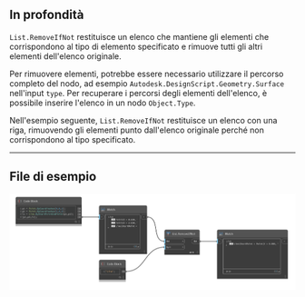 ## In profondità
`List.RemoveIfNot` restituisce un elenco che mantiene gli elementi che corrispondono al tipo di elemento specificato e rimuove tutti gli altri elementi dell'elenco originale.

Per rimuovere elementi, potrebbe essere necessario utilizzare il percorso completo del nodo, ad esempio `Autodesk.DesignScript.Geometry.Surface` nell'input `type`. Per recuperare i percorsi degli elementi dell'elenco, è possibile inserire l'elenco in un nodo `Object.Type`.

Nell'esempio seguente, `List.RemoveIfNot` restituisce un elenco con una riga, rimuovendo gli elementi punto dall'elenco originale perché non corrispondono al tipo specificato.
___
## File di esempio

![List.RemoveIfNot](./List.RemoveIfNot_img.jpg)
